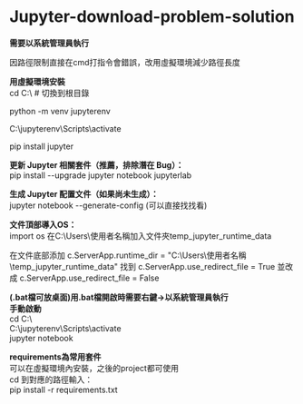 # Jupyter-download-problem-solution

**需要以系統管理員執行**

因路徑限制直接在cmd打指令會錯誤，改用虛擬環境減少路徑長度  

**用虛擬環境安裝**  
cd C:\  # 切換到根目錄

python -m venv jupyterenv

C:\jupyterenv\Scripts\activate

pip install jupyter

**更新 Jupyter 相關套件（推薦，排除潛在 Bug）：**  
pip install --upgrade jupyter notebook jupyterlab

**生成 Jupyter 配置文件（如果尚未生成）：**  
jupyter notebook --generate-config (可以直接找找看)

**文件頂部導入OS：**  
import os
在C:\\Users\\使用者名稱加入文件夾temp_jupyter_runtime_data

在文件底部添加 c.ServerApp.runtime_dir = "C:\\Users\\使用者名稱\\temp_jupyter_runtime_data"
找到
c.ServerApp.use_redirect_file = True 並改成 c.ServerApp.use_redirect_file = False

**(.bat檔可放桌面)用.bat檔開啟時需要右鍵->以系統管理員執行**  
**手動啟動**  
cd C:\  
C:\jupyterenv\Scripts\activate   
jupyter notebook

**requirements為常用套件**  
可以在虛擬環境內安裝，之後的project都可使用  
cd 到對應的路徑輸入：  
pip install -r requirements.txt


